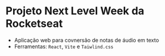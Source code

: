 # Projeto Next Level Week da Rocketseat
- Aplicação web para covnersão de notas de áudio em texto
- Ferramentas: `React`, `Vite` e `Taiwlind.css`
